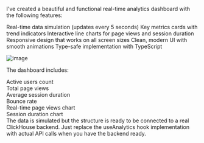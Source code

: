 I've created a beautiful and functional real-time analytics dashboard with the following features:

Real-time data simulation (updates every 5 seconds)
Key metrics cards with trend indicators
Interactive line charts for page views and session duration
Responsive design that works on all screen sizes
Clean, modern UI with smooth animations
Type-safe implementation with TypeScript

![image](https://github.com/user-attachments/assets/936b22f2-7bc6-4f3d-b5bf-f115ade47897)


The dashboard includes:

Active users count<br>
Total page views<br>
Average session duration<br>
Bounce rate<br>
Real-time page views chart<br>
Session duration chart<br>
The data is simulated but the structure is ready to be connected to a real ClickHouse backend. Just replace the useAnalytics hook implementation with actual API calls when you have the backend ready.
